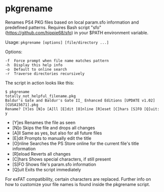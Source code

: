 # pkgrename
Renames PS4 PKG files based on local param.sfo information and predefined patterns.
Requires Bash script "sfo" (https://github.com/hippie68/sfo) in your $PATH environment variable.

Usage: `pkgrename [options] [file/directory ...]`

Options:

    -f  Force prompt when file name matches pattern
    -h  Display this help info
    -o  Default to online search
    -r  Traverse directories recursively

The script in action looks like this:

    $ pkgrename
    totally_not_helpful_filename.pkg
    Baldur's Gate and Baldur's Gate II_ Enhanced Editions [UPDATE v1.02] [CUSA15671].pkg
    Rename? [Y]es [N]o [A]ll [E]dit [O]nline [R]eset [C]hars [S]FO [Q]uit: y

- [Y]es Renames the file as seen
- [N]o Skips the file and drops all changes
- [A]ll Same as yes, but also for all future files
- [E]dit Prompts to manually edit the title
- [O]nline Searches the PS Store online for the current file's title information
- [R]eload Reverts all changes
- [C]hars Shows special characters, if still present
- [S]FO Shows file's param.sfo information
- [Q]uit Exits the script immediately

For exFAT compatibility, certain characters are replaced.
Further info on how to customize your file names is found inside the pkgrename script.
